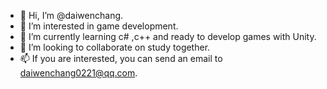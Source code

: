 - 👋 Hi, I’m @daiwenchang.
- 👀 I’m interested in game development.
- 🌱 I’m currently learning c# ,c++ and ready to develop games with Unity.
- 💞️ I’m looking to collaborate on study together.
- 📫 If you are interested, you can send an email to daiwenchang0221@qq.com.

<!---
daiwenchang/daiwenchang is a ✨ special ✨ repository because its `README.md` (this file) appears on your GitHub profile.
You can click the Preview link to take a look at your changes.
--->
